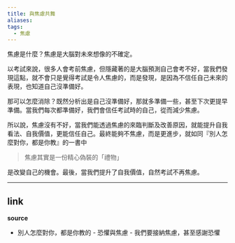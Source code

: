 ```yaml
---
title: 與焦慮共舞
aliases:
tags:
  - 焦慮
---
```

焦慮是什麼？焦慮是大腦對未來想像的不確定。

以考試來說，很多人會考前焦慮，但隱藏著的是大腦預測自己會考不好，當我們發現這點，就不會只是覺得考試是令人焦慮的，而是發現，是因為不信任自己未來的表現，也知道自己沒準備好。

那可以怎麼消除？既然分析出是自己沒準備好，那就多準備一些，甚至下次更提早準備。當我們每次都準備好，我們會信任考試時的自己，從而減少焦慮。

所以說，焦慮沒有不好，當我們能透過焦慮的來臨判斷及改善原因，就能提升自我看法、自我價值，更能信任自己。最終能夠不焦慮，而是更進步，就如同『別人怎麼對你，都是你教』的一書中

>焦慮其實是一份精心偽裝的「禮物」

是改變自己的機會。最後，當我們提升了自我價值，自然考試不再焦慮。

---
**link**
- 

**source**
- 別人怎麼對你，都是你教的 - 恐懼與焦慮 - 我們要接納焦慮，甚至感謝恐懼